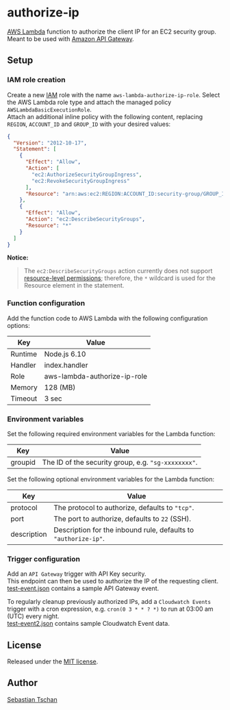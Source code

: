 # authorize-ip
[AWS Lambda](https://aws.amazon.com/lambda/) function to authorize the
client IP for an EC2 security group.  
Meant to be used with [Amazon API Gateway](https://aws.amazon.com/api-gateway/).

## Setup

### IAM role creation
Create a new [IAM](https://aws.amazon.com/iam/) role with the name
`aws-lambda-authorize-ip-role`. Select the AWS Lambda role type and attach the
managed policy `AWSLambdaBasicExecutionRole`.  
Attach an additional inline policy with the following content, replacing
`REGION`, `ACCOUNT_ID` and `GROUP_ID` with your desired values:

```json
{
  "Version": "2012-10-17",
  "Statement": [
    {
      "Effect": "Allow",
      "Action": [
        "ec2:AuthorizeSecurityGroupIngress",
        "ec2:RevokeSecurityGroupIngress"
      ],
      "Resource": "arn:aws:ec2:REGION:ACCOUNT_ID:security-group/GROUP_ID"
    },
    {
      "Effect": "Allow",
      "Action": "ec2:DescribeSecurityGroups",
      "Resource": "*"
    }
  ]
}
```

**Notice:**  
> The `ec2:DescribeSecurityGroups` action currently does not support
> [resource-level permissions](http://docs.aws.amazon.com/AWSEC2/latest/APIReference/ec2-api-permissions.html);
> therefore, the `*` wildcard is used for the Resource element in the
> statement.

### Function configuration
Add the function code to AWS Lambda with the following configuration options:  

Key     | Value
--------|--------------
Runtime | Node.js 6.10
Handler | index.handler
Role    | aws-lambda-authorize-ip-role
Memory  | 128 (MB)
Timeout | 3 sec

### Environment variables
Set the following required environment variables for the Lambda function:

Key      | Value
---------|--------------
groupid  | The ID of the security group, e.g. ``"sg-xxxxxxxx"``.

Set the following optional environment variables for the Lambda function:

Key         | Value
------------|--------------
protocol    | The protocol to authorize, defaults to ``"tcp"``.
port        | The port to authorize, defaults to `22` (SSH).
description | Description for the inbound rule, defaults to `"authorize-ip"`.

### Trigger configuration
Add an `API Gateway` trigger with API Key security.  
This endpoint can then be used to authorize the IP of the requesting client.  
[test-event.json](test-event.json) contains a sample API Gateway event.

To regularly cleanup previously authorized IPs, add a `Cloudwatch Events`
trigger with a cron expression, e.g. `cron(0 3 * * ? *)` to run at 03:00 am
(UTC) every night.  
[test-event2.json](test-event2.json) contains sample Cloudwatch Event data.

## License
Released under the [MIT license](https://opensource.org/licenses/MIT).

## Author
[Sebastian Tschan](https://blueimp.net/)
